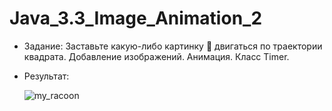 # Java_3.3_Image_Animation_2

- Задание: Заставьте какую-либо картинку 🦝 двигаться по траектории квадрата. Добавление изображений. Анимация. Класс Timer.

- Результат:

  ![my_racoon](https://github.com/Daria-Krylova/Java_3.3_Image_Animation_2/assets/55152528/c5d8ea0b-d9e2-4469-8a54-13d1603bea1b)

